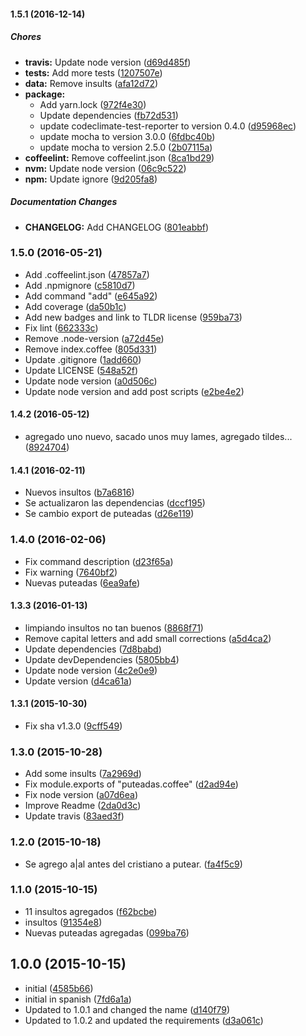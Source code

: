#### 1.5.1 (2016-12-14)

##### Chores

* **travis:** Update node version ([d69d485f](https://github.com/lgaticaq/hubot-putear/commit/d69d485f4629cb6f8aed50cbaea27b1b77e0e0f4))
* **tests:** Add more tests ([1207507e](https://github.com/lgaticaq/hubot-putear/commit/1207507e1049aacb2d8ca04dfe6fc1f45fedf82c))
* **data:** Remove insults ([afa12d72](https://github.com/lgaticaq/hubot-putear/commit/afa12d721724682cc60f5b65b24465b7ec70c596))
* **package:**
  * Add yarn.lock ([972f4e30](https://github.com/lgaticaq/hubot-putear/commit/972f4e300ae3996ff3788da8f34398d1a0f53243))
  * Update dependencies ([fb72d531](https://github.com/lgaticaq/hubot-putear/commit/fb72d531bf4a6940e5edde0334834935154d3b26))
  * update codeclimate-test-reporter to version 0.4.0 ([d95968ec](https://github.com/lgaticaq/hubot-putear/commit/d95968ec8ad8a338ff2ecbfc3e416960a495bb8b))
  * update mocha to version 3.0.0 ([6fdbc40b](https://github.com/lgaticaq/hubot-putear/commit/6fdbc40b0fe250270607262613e622360b93f3a3))
  * update mocha to version 2.5.0 ([2b07115a](https://github.com/lgaticaq/hubot-putear/commit/2b07115a0b12c3b20405d4c2f11623bfc4de1b28))
* **coffeelint:** Remove coffeelint.json ([8ca1bd29](https://github.com/lgaticaq/hubot-putear/commit/8ca1bd2962da7e5340ea1b3d46e3ba550569b57f))
* **nvm:** Update node version ([06c9c522](https://github.com/lgaticaq/hubot-putear/commit/06c9c52243c98eaf9c0e6aed6678f43e98202b36))
* **npm:** Update ignore ([9d205fa8](https://github.com/lgaticaq/hubot-putear/commit/9d205fa8f19c2b2a80b00fd9acd473bbf26db297))

##### Documentation Changes

* **CHANGELOG:** Add CHANGELOG ([801eabbf](https://github.com/lgaticaq/hubot-putear/commit/801eabbf0d44847f1f40f97c5f89e5e7f4eb560f))

### 1.5.0 (2016-05-21)

* Add .coffeelint.json ([47857a7](https://github.com/lgaticaq/hubot-putear/commit/47857a7))
* Add .npmignore ([c5810d7](https://github.com/lgaticaq/hubot-putear/commit/c5810d7))
* Add command "add" ([e645a92](https://github.com/lgaticaq/hubot-putear/commit/e645a92))
* Add coverage ([da50b1c](https://github.com/lgaticaq/hubot-putear/commit/da50b1c))
* Add new badges and link to TLDR license ([959ba73](https://github.com/lgaticaq/hubot-putear/commit/959ba73))
* Fix lint ([662333c](https://github.com/lgaticaq/hubot-putear/commit/662333c))
* Remove .node-version ([a72d45e](https://github.com/lgaticaq/hubot-putear/commit/a72d45e))
* Remove index.coffee ([805d331](https://github.com/lgaticaq/hubot-putear/commit/805d331))
* Update .gitignore ([1add660](https://github.com/lgaticaq/hubot-putear/commit/1add660))
* Update LICENSE ([548a52f](https://github.com/lgaticaq/hubot-putear/commit/548a52f))
* Update node version ([a0d506c](https://github.com/lgaticaq/hubot-putear/commit/a0d506c))
* Update node version and add post scripts ([e2be4e2](https://github.com/lgaticaq/hubot-putear/commit/e2be4e2))

#### 1.4.2 (2016-05-12)

* agregado uno nuevo, sacado unos muy lames, agregado tildes... ([8924704](https://github.com/lgaticaq/hubot-putear/commit/8924704))

#### 1.4.1 (2016-02-11)

* Nuevos insultos ([b7a6816](https://github.com/lgaticaq/hubot-putear/commit/b7a6816))
* Se actualizaron las dependencias ([dccf195](https://github.com/lgaticaq/hubot-putear/commit/dccf195))
* Se cambio export de puteadas ([d26e119](https://github.com/lgaticaq/hubot-putear/commit/d26e119))

### 1.4.0 (2016-02-06)

* Fix command description ([d23f65a](https://github.com/lgaticaq/hubot-putear/commit/d23f65a))
* Fix warning ([7640bf2](https://github.com/lgaticaq/hubot-putear/commit/7640bf2))
* Nuevas puteadas ([6ea9afe](https://github.com/lgaticaq/hubot-putear/commit/6ea9afe))

#### 1.3.3 (2016-01-13)

* limpiando insultos no tan buenos ([8868f71](https://github.com/lgaticaq/hubot-putear/commit/8868f71))
* Remove capital letters and add small corrections ([a5d4ca2](https://github.com/lgaticaq/hubot-putear/commit/a5d4ca2))
* Update dependencies ([7d8babd](https://github.com/lgaticaq/hubot-putear/commit/7d8babd))
* Update devDependencies ([5805bb4](https://github.com/lgaticaq/hubot-putear/commit/5805bb4))
* Update node version ([4c2e0e9](https://github.com/lgaticaq/hubot-putear/commit/4c2e0e9))
* Update version ([d4ca61a](https://github.com/lgaticaq/hubot-putear/commit/d4ca61a))

#### 1.3.1 (2015-10-30)

* Fix sha v1.3.0 ([9cff549](https://github.com/lgaticaq/hubot-putear/commit/9cff549))

### 1.3.0 (2015-10-28)

* Add some insults ([7a2969d](https://github.com/lgaticaq/hubot-putear/commit/7a2969d))
* Fix module.exports of "puteadas.coffee" ([d2ad94e](https://github.com/lgaticaq/hubot-putear/commit/d2ad94e))
* Fix node version ([a07d6ea](https://github.com/lgaticaq/hubot-putear/commit/a07d6ea))
* Improve Readme ([2da0d3c](https://github.com/lgaticaq/hubot-putear/commit/2da0d3c))
* Update travis ([83aed3f](https://github.com/lgaticaq/hubot-putear/commit/83aed3f))

### 1.2.0 (2015-10-18)

* Se agrego a|al antes del cristiano a putear. ([fa4f5c9](https://github.com/lgaticaq/hubot-putear/commit/fa4f5c9))

### 1.1.0 (2015-10-15)

* 11 insultos agregados ([f62bcbe](https://github.com/lgaticaq/hubot-putear/commit/f62bcbe))
* insultos ([91354e8](https://github.com/lgaticaq/hubot-putear/commit/91354e8))
* Nuevas puteadas agregadas ([099ba76](https://github.com/lgaticaq/hubot-putear/commit/099ba76))

## 1.0.0 (2015-10-15)

* initial ([4585b66](https://github.com/lgaticaq/hubot-putear/commit/4585b66))
* initial in spanish ([7fd6a1a](https://github.com/lgaticaq/hubot-putear/commit/7fd6a1a))
* Updated to 1.0.1 and changed the name ([d140f79](https://github.com/lgaticaq/hubot-putear/commit/d140f79))
* Updated to 1.0.2 and updated the requirements ([d3a061c](https://github.com/lgaticaq/hubot-putear/commit/d3a061c))

